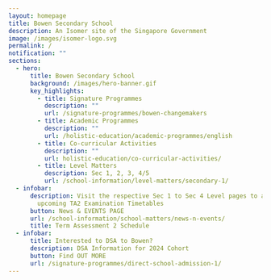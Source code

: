 ```yaml
---
layout: homepage
title: Bowen Secondary School
description: An Isomer site of the Singapore Government
image: /images/isomer-logo.svg
permalink: /
notification: ""
sections:
  - hero:
      title: Bowen Secondary School
      background: /images/hero-banner.gif
      key_highlights:
        - title: Signature Programmes
          description: ""
          url: /signature-programmes/bowen-changemakers
        - title: Academic Programmes
          description: ""
          url: /holistic-education/academic-programmes/english
        - title: Co-curricular Activities
          description: ""
          url: holistic-education/co-curricular-activities/
        - title: Level Matters
          description: Sec 1, 2, 3, 4/5
          url: /school-information/level-matters/secondary-1/
  - infobar:
      description: Visit the respective Sec 1 to Sec 4 Level pages to access the
        upcoming TA2 Examination Timetables
      button: News & EVENTS PAGE
      url: /school-information/school-matters/news-n-events/
      title: Term Assessment 2 Schedule
  - infobar:
      title: Interested to DSA to Bowen?
      description: DSA Information for 2024 Cohort
      button: Find OUT MORE
      url: /signature-programmes/direct-school-admission-1/
---
```

